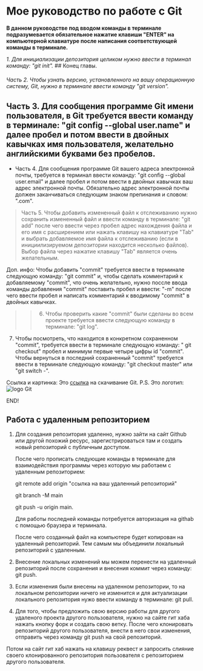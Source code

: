# Мое руководство по работе с Git
**В данном руководстве под вводом команды в терминале подразумевается обязательное нажатие клавиши "ENTER" на компьютерной клавиатуре после написания соответствующей команды в терминале.**

*1. Для инициализации депозитория целиком нужно ввести в терминал команду: "git init".* ## Конец главы.

###### Часть 2. Чтобы узнать версию, установленного на вашу операционную систему, Git, нужно в терминале ввести команду "git version". 

## Часть 3. Для сообщения программе Git имени пользователя, в Git требуется ввести команду в терминале: "git config --global user.name" и далее пробел и потом ввести в двойных кавычках имя пользователя, желательно английскими буквами без пробелов.

* Часть 4. Для сообщения программе Git вашего адреса электронной почты, требуется в терминал ввести команду: "git config --global user.email" и далее пробел и потом ввести в двойных кавычках ваш адрес электронной почты. Обязательно адрес электронной почты должен заканчиваться следующим знаком препинания и словом: ".com".

> Часть 5. Чтобы добавить измененный файл к отслеживанию нужно сохранить измененный файл и ввести команду в терминале: "git add" после чего ввести через пробел адрес нахождения файла и его имя с расширением или нажать клавишу на клавиатуре "Tab" и выбрать добавляемое имя файла к отслеживанию (если в инициилизируемом депозитории находится несколько файлов). Выбор файла через нажатие клавишу "Tab" является очень желательным.

Доп. инфо: Чтобы добавить "commit" требуется ввести в терминале следующую команду: "git commit" и, чтобы сделать комментарий к добавляемому "commit", что очень желательно, нужно поссле ввода команды добавления "commit" поставить пробел и ввести: "-m" после чего ввести пробел и написать комментарий к вводимому "commit" в двойных кавычках.

>> 6. Чтобы проверить какие "commit" были сделаны во всем проекте требуется ввести следующую команду в терминале: "git log".

7. Чтобы посмотреть, что находится в конкретном сохраненном "commit", требуется ввести в терминале следующую команду: " git checkout" пробел и минимум первые четыре цифры id "commit".
Чтобы вернуться в последний сохраненный "commit" требуется ввести в терминале следующую команду: "git checkout master" или "git switch -".

Ссылка и картинка: Это [ссылка](https://github.com/git-for-windows/git/releases/download/v2.37.1.windows.1/Git-2.37.1-64-bit.exe "the latest (2.37.1) 64-bit version of Git for Windows") на скачивание Git.
P.S.
Это логотип: ![logo Git](https://miro.medium.com/max/1400/1*L1wCPhdvK2guitLVNVCEtw.jpeg)

END!

## Работа с удаленным репозиторием
1. Для создания репозитория удаленно, нужно зайти на сайт Github или другой похожий ресурс, зарегистрироваться там и создать новый репозиторий с публичным доступом. 

    После чего прописать следующие команды в терминале для взаимодействия программы через которую мы работаем с удаленным репозиторием:
    
    git remote add origin "ссылка на ваш удаленный репозиторий"

    git branch -M main

    git push -u origin main.
    
     Для работы последней команды потребуется авторизация на githab с помощью браузера и терминала.

     После чего созданный файл на компьютере будет копирован на удаленный репозиторий. Тем самым мы объединили локальный репозиторий с удаленным.


    

2. Внесение локальных изменений мы можем перенести на удаленный репозиторий после сохранения и внесения коммит через команду: git push.

3. Если изменения были внесены на удаленном репозитории, то на локальном репозитории ничего не изменится и для актуализации локального репозитория нужо ввести команду в терминале: git pull.

4. Для того, чтобы предложить свою версию работы для другого удаленого проекта другого пользователя, нужно на сайте гит хаба нажать кнопку форк и создать свою ветку. После чего клонировать репозиторий другого пользователя, внести в него свои изменения, отправить через команду git push на свой репозиторий. 

Потом на сайт гит хаб нажать на клавишу реквест и запросить слияние своего клонированного  репозитория пользователя с репозиторием другого пользователя.